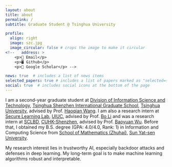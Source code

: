 ```yaml
---
layout: about
title: about
permalink: /
subtitle: Graduate Student @ Tsinghua University

profile:
  align: right
  image: szc.jpg
  image_circular: false # crops the image to make it circular
<!--   address: >
    <p>📧 Email</p>
    <p>🖥︎ Github</p>
    <p>📖 Google Scholar</p> -->

news: true  # includes a list of news items
selected_papers: true # includes a list of papers marked as "selected={true}"
social: true  # includes social icons at the bottom of the page
---
```

<!-- 
Write your biography here. Tell the world about yourself. Link to your favorite [subreddit](http://reddit.com). You can put a picture in, too. The code is already in, just name your picture `prof_pic.jpg` and put it in the `img/` folder.

Put your address / P.O. box / other info right below your picture. You can also disable any these elements by editing `profile` property of the YAML header of your `_pages/about.md`. Edit `_bibliography/papers.bib` and Jekyll will render your [publications page](/al-folio/publications/) automatically.

Link to your social media connections, too. This theme is set up to use [Font Awesome icons](http://fortawesome.github.io/Font-Awesome/) and [Academicons](https://jpswalsh.github.io/academicons/), like the ones below. Add your Facebook, Twitter, LinkedIn, Google Scholar, or just disable all of them.

 -->
I am a second-year graduate student at [Division of Information Science and Technology](https://www.sigs.tsinghua.edu.cn/en/faculty_list/list.htm?key=), [Tsinghua Shenzhen International Graduate School](https://www.sigs.tsinghua.edu.cn/en/), [Tsinghua University](https://www.tsinghua.edu.cn/en/), advised by Prof. [Haoqian Wang](https://www.sigs.tsinghua.edu.cn/whq_en/main.htm).
I am also a research intern at [Secure Learning Lab](https://aisecure.github.io/), [UIUC](https://illinois.edu/), advised by Prof. [Bo Li](https://aisecure.github.io/) and was a research intern at [SCLBD](http://scl.sribd.cn/index.html), [CUHK-Shenzhen](https://www.cuhk.edu.cn/en), advised by Prof. [Baoyuan Wu](https://sites.google.com/site/baoyuanwu2015/).
Before that, I obtained my B.S. degree (GPA: 4.0/4.0, Rank: 1) in Information and Computing Science from [School of Mathematics (Zhuhai)](https://mathzh.sysu.edu.cn/en), [Sun Yat-sen University](https://www.sysu.edu.cn/sysuen/).

My research interest lies in trustworthy AI, especially backdoor attacks and defenses in deep learning.
My long-term goal is to make machine learning algorithms robust and interpretable.